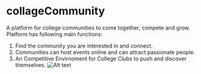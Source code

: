 # collageCommunity
A platform for college communities to come together, compete and grow.
Platform has following main functions:
1. Find the community you are interested in and connect.
2. Communities can host events online and can attract passionate people.
3. An Competitive Envirnoment for College Clubs to push and discover themselves.
![Alt text](/screen/landing.jpg?raw=true "Optional Title")

